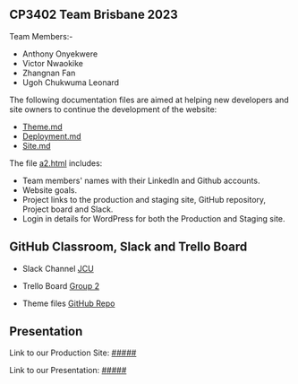 
## CP3402 Team Brisbane 2023
Team Members:- 
- Anthony Onyekwere
- Victor Nwaokike
- Zhangnan Fan
- Ugoh Chukwuma Leonard

The following documentation files are aimed at helping new developers and site owners to continue the development of the website:

* [Theme.md](theme.md)
* [Deployment.md](deployment.md)
* [Site.md](site.md)

The file [a2.html](a2.html) includes:

* Team members' names with their LinkedIn  and Github accounts.
* Website goals.
* Project links to the production and staging site, GitHub repository, Project board and Slack.
* Login in details for WordPress for both the Production and Staging site.

## GitHub Classroom, Slack and Trello Board

- Slack Channel [JCU](https://app.slack.com/client/T1HPNSNKT/C078QLM30R4)

- Trello Board [Group 2](https://trello.com/b/8iJMbw7E/cp5637-group-2-project-work)

- Theme files [GitHub Repo](https://github.com/onegeniuslykdat/CP5637_GROUP2_STUDETBOARDWEBSITE)

## Presentation
Link to our Production Site: [#####](#)

Link to our Presentation: [#####](#)


    


